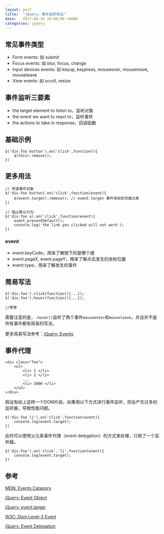 ```yaml
---
layout: post
title:  "jQuery：事件监听用法"
date:   2017-04-26 20:00:00 +0800
categories: jquery
---
```

## 常见事件类型

* Form events: 如 submit
* Focus events: 如 blur, focus, change
* Input devices events: 如 keyup, keypress, mouseover, mousemove, mouseleave
* View events: 如 scroll, resize

## 事件监听三要素

* the target element to listen to，监听对象
* the event we want to react to，监听事件
* the actions to take in response，回调函数

## 基础示例

```
$('div.foo button').on('click',function(){
    $(this).remove();
})
```

## 更多用法

```
// 传递事件对象
$('div.foo button).on('click',function(event){
    $(event.target).remove(); // event.target 事件目标的页面元素
})
```

```
// 阻止默认行为
$('div.foo a).on('click',function(event){
    event.preventDefault();
    console.log('the link you clicked will not work');
})
```

### event

* event.keyCode，用来了解按下的是哪个键
* event.pageX, event.pageY，用来了解点击发生的坐标位置
* event.type，用来了解发生的事件

## 简易写法

```
$('div.foo').click(function(){...});
$('div.foo').hover(function(){...});

//等等
```

需要注意的是，`.hover()`监听了两个事件`mouseenter`和`mouseleave`，并且并不是所有事件都有简易的写法。

更多简易写法参考：[jQuery: Events](http://api.jquery.com/category/events/)

## 事件代理

```
<div class="foo">
    <ul>
        <li> 1 </li>
        <li> 2 </li>
        ...
        <li> 1000 </li>
    </ul>
</div>
```

假设有如上这样一个DOM片段，如果用以下方式进行事件监听，则会产生过多的监听器，导致性能问题。

```
$('div.foo li').on('click',function(event){
    console.log(event.target);
})
```

此时可以使用父元素事件代理（event delegation）的方式来处理，只用了一个监听器。

```
$('div.foo').on('click','li',function(event){
    console.log(event.target);
})
```

## 参考

[MDN: Events Catagory](https://developer.mozilla.org/en-US/docs/Web/Events#Categories)

[jQuery: Event Object](https://api.jquery.com/category/events/event-object/)

[jQuery: event.targer](https://api.jquery.com/event.target/)

[W3C: Dom Level-3 Event](https://www.w3.org/TR/DOM-Level-3-Events/)

[jQuery: Event Delegation](https://learn.jquery.com/events/event-delegation/)

